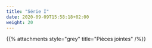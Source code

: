 ```yaml
---
title: "Série I"
date: 2020-09-09T15:58:18+02:00
weight: 20
---
```

<!--
Série 1  disponible le 15 septembre 2020
-->

{{% attachments style="grey" title="Pièces jointes" /%}}